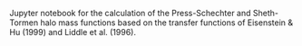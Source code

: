 Jupyter notebook for the calculation of the Press-Schechter and Sheth-Tormen halo mass functions based on the transfer functions of Eisenstein & Hu (1999) and Liddle et al. (1996).
